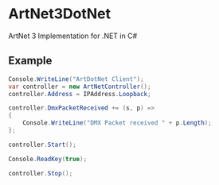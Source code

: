 # ArtNet3DotNet
ArtNet 3 Implementation for .NET in C#

## Example

```csharp
Console.WriteLine("ArtDotNet Client");
var controller = new ArtNetController();
controller.Address = IPAddress.Loopback;

controller.DmxPacketReceived += (s, p) =>
{
	Console.WriteLine("DMX Packet received " + p.Length);
};

controller.Start();

Console.ReadKey(true);

controller.Stop();
```
